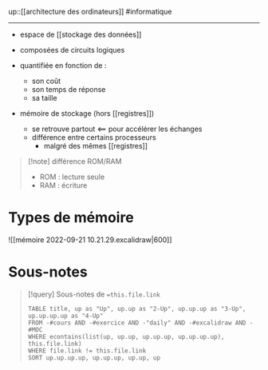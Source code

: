 up::[[architecture des ordinateurs]]
#informatique

----

 - espace de [[stockage des données]] 
 - composées de circuits logiques

 - quantifiée en fonction de :
     - son coût
     - son temps de réponse
     - sa taille

 - mémoire de stockage (hors [[registres]])
     - se retrouve partout <== pour accélérer les échanges
     - différence entre certains processeurs
         - malgré des mêmes [[registres]] 

> [!note] différence ROM/RAM
>  - ROM : lecture seule
>  - RAM : écriture



# Types de mémoire
![[mémoire 2022-09-21 10.21.29.excalidraw|600]]

# Sous-notes
> [!query] Sous-notes de `=this.file.link`
> ```dataview
> TABLE title, up as "Up", up.up as "2-Up", up.up.up as "3-Up", up.up.up.up as "4-Up"
> FROM -#cours AND -#exercice AND -"daily" AND -#excalidraw AND -#MOC
> WHERE econtains(list(up, up.up, up.up.up, up.up.up.up), this.file.link)
> WHERE file.link != this.file.link
> SORT up.up.up.up, up.up.up, up.up, up
> ```
